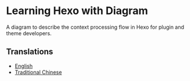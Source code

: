 # Learning Hexo with Diagram
A diagram to describe the context processing flow in Hexo for plugin and theme developers.

## Translations
- [English](./hexo-en.html)
- [Traditional Chinese](./hexo-tw.html)

